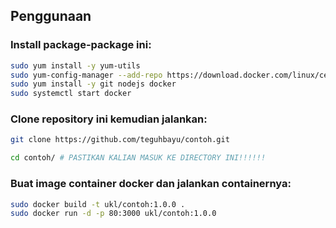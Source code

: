 ## Penggunaan

### Install package-package ini:
```bash
sudo yum install -y yum-utils
sudo yum-config-manager --add-repo https://download.docker.com/linux/centos/docker-ce.repo
sudo yum install -y git nodejs docker
sudo systemctl start docker
```

### Clone repository ini kemudian jalankan:
```bash
git clone https://github.com/teguhbayu/contoh.git

cd contoh/ # PASTIKAN KALIAN MASUK KE DIRECTORY INI!!!!!!
```

### Buat image container docker dan jalankan containernya:
```bash
sudo docker build -t ukl/contoh:1.0.0 .
sudo docker run -d -p 80:3000 ukl/contoh:1.0.0
```
